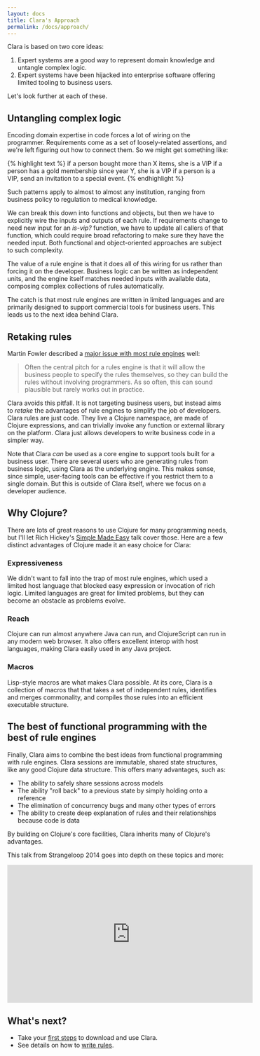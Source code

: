 ```yaml
---
layout: docs
title: Clara's Approach
permalink: /docs/approach/
---
```


Clara is based on two core ideas:

1. Expert systems are a good way to represent domain knowledge and untangle complex logic.
2. Expert systems have been hijacked into enterprise software offering limited tooling to business users.

Let's look further at each of these.

## Untangling complex logic
Encoding domain expertise in code forces a lot of wiring on the programmer. Requirements come as a set of loosely-related assertions, and we're left figuring out how to connect them. So we might get something like:

{% highlight text %}
if a person bought more than X items, she is a VIP
if a person has a gold membership since year Y, she is a VIP
if a person is a VIP, send an invitation to a special event.
{% endhighlight %}

Such patterns apply to almost to almost any institution, ranging from business policy to regulation to medical knowledge.

We can break this down into functions and objects, but then we have to explicitly wire the inputs and outputs of each rule. If requirements change to need new input for an *is-vip?* function, we have to update all callers of that function, which could require broad refactoring to make sure they have the needed input. Both functional and object-oriented approaches are subject to such complexity.

The value of a rule engine is that it does all of this wiring for us rather than forcing it on the developer. Business logic can be written as independent units, and the engine itself matches needed inputs with available data, composing complex collections of rules automatically.

The catch is that most rule engines are written in limited languages and are primarily designed to support commercial tools for business users. This leads us to the next idea behind Clara.

## Retaking rules
Martin Fowler described a [major issue with most rule engines](http://martinfowler.com/bliki/RulesEngine.html) well:

> Often the central pitch for a rules engine is that it will allow the business people to specify the rules themselves, so they can build the rules without involving programmers. As so often, this can sound plausible but rarely works out in practice.

Clara avoids this pitfall. It is not targeting business users, but instead aims to *retake* the advantages of rule engines to simplify the job of developers. Clara rules are just code. They live a Clojure namespace, are made of Clojure expressions, and can trivially invoke any function or external library on the platform. Clara just allows developers to write business code in a simpler way.

Note that Clara *can* be used as a core engine to support tools built for a business user. There are several users who are generating rules from business logic, using Clara as the underlying engine. This makes sense, since simple, user-facing tools can be effective if you restrict them to a single domain. But this is outside of Clara itself, where we focus on a developer audience.

## Why Clojure?
There are lots of great reasons to use Clojure for many programming needs, but I'll let Rich Hickey's [Simple Made Easy](http://www.infoq.com/presentations/Simple-Made-Easy) talk cover those. Here are a few distinct advantages of Clojure made it an easy choice for Clara:

### Expressiveness
We didn't want to fall into the trap of most rule engines, which used a limited host language that blocked easy expression or invocation of rich logic. Limited languages are great for limited problems, but they can become an obstacle as problems evolve.

### Reach
Clojure can run almost anywhere Java can run, and ClojureScript can run in any modern web browser.  It also offers excellent interop with host languages, making Clara easily used in any Java project.

### Macros
Lisp-style macros are what makes Clara possible. At its core, Clara is a collection of macros that that takes a set of independent rules, identifies and merges commonality, and compiles those rules into an efficient executable structure.

## The best of functional programming with the best of rule engines
Finally, Clara aims to combine the best ideas from functional programming with rule engines. Clara sessions are immutable, shared state structures, like any good Clojure data structure. This offers many advantages, such as:

* The ability to safely share sessions across models
* The ability "roll back" to a previous state by simply holding onto a reference
* The elimination of concurrency bugs and many other types of errors
* The ability to create deep explanation of rules and their relationships because code is data

By building on Clojure's core facilities, Clara inherits many of Clojure's advantages.

This talk from Strangeloop 2014 goes into depth on these topics and more:

<iframe width="560" height="315" src="http://www.youtube.com/embed/Z6oVuYmRgkk" frameborder="0" allowfullscreen></iframe>

## What's next?

* Take your [first steps](/docs/firststeps/) to download and use Clara.
* See details on how to [write rules](/docs/rules).
